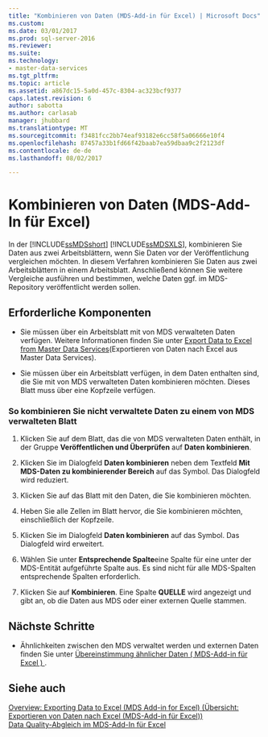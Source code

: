 ```yaml
---
title: "Kombinieren von Daten (MDS-Add-in für Excel) | Microsoft Docs"
ms.custom: 
ms.date: 03/01/2017
ms.prod: sql-server-2016
ms.reviewer: 
ms.suite: 
ms.technology:
- master-data-services
ms.tgt_pltfrm: 
ms.topic: article
ms.assetid: a867dc15-5a0d-457c-8304-ac323bcf9377
caps.latest.revision: 6
author: sabotta
ms.author: carlasab
manager: jhubbard
ms.translationtype: MT
ms.sourcegitcommit: f3481fcc2bb74eaf93182e6cc58f5a06666e10f4
ms.openlocfilehash: 87457a33b1fd66f42baab7ea59dbaa9c2f2123df
ms.contentlocale: de-de
ms.lasthandoff: 08/02/2017

---
```

# <a name="combine-data-mds-add-in-for-excel"></a>Kombinieren von Daten (MDS-Add-In für Excel)
  In der [!INCLUDE[ssMDSshort](../../includes/ssmdsshort-md.md)] [!INCLUDE[ssMDSXLS](../../includes/ssmdsxls-md.md)], kombinieren Sie Daten aus zwei Arbeitsblättern, wenn Sie Daten vor der Veröffentlichung vergleichen möchten. In diesem Verfahren kombinieren Sie Daten aus zwei Arbeitsblättern in einem Arbeitsblatt. Anschließend können Sie weitere Vergleiche ausführen und bestimmen, welche Daten ggf. im MDS-Repository veröffentlicht werden sollen.  
  
## <a name="prerequisites"></a>Erforderliche Komponenten  
  
-   Sie müssen über ein Arbeitsblatt mit von MDS verwalteten Daten verfügen. Weitere Informationen finden Sie unter [Export Data to Excel from Master Data Services](../../master-data-services/microsoft-excel-add-in/export-data-to-excel-from-master-data-services.md)(Exportieren von Daten nach Excel aus Master Data Services).  
  
-   Sie müssen über ein Arbeitsblatt verfügen, in dem Daten enthalten sind, die Sie mit von MDS verwalteten Daten kombinieren möchten. Dieses Blatt muss über eine Kopfzeile verfügen.  
  
### <a name="to-combine-non-managed-data-into-an-mds-managed-sheet"></a>So kombinieren Sie nicht verwaltete Daten zu einem von MDS verwalteten Blatt  
  
1.  Klicken Sie auf dem Blatt, das die von MDS verwalteten Daten enthält, in der Gruppe **Veröffentlichen und Überprüfen** auf **Daten kombinieren**.  
  
2.  Klicken Sie im Dialogfeld **Daten kombinieren** neben dem Textfeld **Mit MDS-Daten zu kombinierender Bereich** auf das Symbol. Das Dialogfeld wird reduziert.  
  
3.  Klicken Sie auf das Blatt mit den Daten, die Sie kombinieren möchten.  
  
4.  Heben Sie alle Zellen im Blatt hervor, die Sie kombinieren möchten, einschließlich der Kopfzeile.  
  
5.  Klicken Sie im Dialogfeld **Daten kombinieren** auf das Symbol. Das Dialogfeld wird erweitert.  
  
6.  Wählen Sie unter **Entsprechende Spalte**eine Spalte für eine unter der MDS-Entität aufgeführte Spalte aus. Es sind nicht für alle MDS-Spalten entsprechende Spalten erforderlich.  
  
7.  Klicken Sie auf **Kombinieren**. Eine Spalte **QUELLE** wird angezeigt und gibt an, ob die Daten aus MDS oder einer externen Quelle stammen.  
  
## <a name="next-steps"></a>Nächste Schritte  
  
-   Ähnlichkeiten zwischen den MDS verwaltet werden und externen Daten finden Sie unter [Übereinstimmung ähnlicher Daten &#40; MDS-Add-in für Excel &#41; ](../../master-data-services/microsoft-excel-add-in/match-similar-data-mds-add-in-for-excel.md).  
  
## <a name="see-also"></a>Siehe auch  
 [Overview: Exporting Data to Excel &#40;MDS Add-in for Excel&#41; (Übersicht: Exportieren von Daten nach Excel (MDS-Add-in für Excel))](../../master-data-services/microsoft-excel-add-in/overview-exporting-data-to-excel-mds-add-in-for-excel.md)   
 [Data Quality-Abgleich im MDS-Add-In für Excel](../../master-data-services/microsoft-excel-add-in/data-quality-matching-in-the-mds-add-in-for-excel.md)  
  
  
